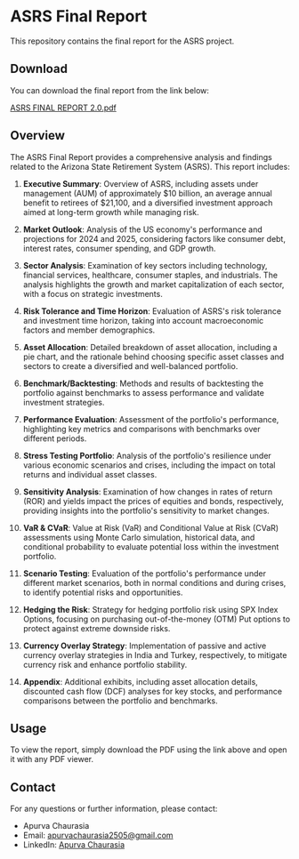 # ASRS Final Report

This repository contains the final report for the ASRS project.

## Download

You can download the final report from the link below:

[ASRS FINAL REPORT 2.0.pdf](ASRS%20FINAL%20REPORT%202.0.pdf)

## Overview

The ASRS Final Report provides a comprehensive analysis and findings related to the Arizona State Retirement System (ASRS). This report includes:

1. **Executive Summary**: Overview of ASRS, including assets under management (AUM) of approximately $10 billion, an average annual benefit to retirees of $21,100, and a diversified investment approach aimed at long-term growth while managing risk.

2. **Market Outlook**: Analysis of the US economy's performance and projections for 2024 and 2025, considering factors like consumer debt, interest rates, consumer spending, and GDP growth.

3. **Sector Analysis**: Examination of key sectors including technology, financial services, healthcare, consumer staples, and industrials. The analysis highlights the growth and market capitalization of each sector, with a focus on strategic investments.

4. **Risk Tolerance and Time Horizon**: Evaluation of ASRS's risk tolerance and investment time horizon, taking into account macroeconomic factors and member demographics.

5. **Asset Allocation**: Detailed breakdown of asset allocation, including a pie chart, and the rationale behind choosing specific asset classes and sectors to create a diversified and well-balanced portfolio.

6. **Benchmark/Backtesting**: Methods and results of backtesting the portfolio against benchmarks to assess performance and validate investment strategies.

7. **Performance Evaluation**: Assessment of the portfolio's performance, highlighting key metrics and comparisons with benchmarks over different periods.

8. **Stress Testing Portfolio**: Analysis of the portfolio's resilience under various economic scenarios and crises, including the impact on total returns and individual asset classes.

9. **Sensitivity Analysis**: Examination of how changes in rates of return (ROR) and yields impact the prices of equities and bonds, respectively, providing insights into the portfolio's sensitivity to market changes.

10. **VaR & CVaR**: Value at Risk (VaR) and Conditional Value at Risk (CVaR) assessments using Monte Carlo simulation, historical data, and conditional probability to evaluate potential loss within the investment portfolio.

11. **Scenario Testing**: Evaluation of the portfolio's performance under different market scenarios, both in normal conditions and during crises, to identify potential risks and opportunities.

12. **Hedging the Risk**: Strategy for hedging portfolio risk using SPX Index Options, focusing on purchasing out-of-the-money (OTM) Put options to protect against extreme downside risks.

13. **Currency Overlay Strategy**: Implementation of passive and active currency overlay strategies in India and Turkey, respectively, to mitigate currency risk and enhance portfolio stability.

14. **Appendix**: Additional exhibits, including asset allocation details, discounted cash flow (DCF) analyses for key stocks, and performance comparisons between the portfolio and benchmarks.

## Usage

To view the report, simply download the PDF using the link above and open it with any PDF viewer.

## Contact

For any questions or further information, please contact:

- Apurva Chaurasia
- Email: apurvachaurasia2505@gmail.com
- LinkedIn: [Apurva Chaurasia](https://www.linkedin.com/in/apurvachaurasia) 
